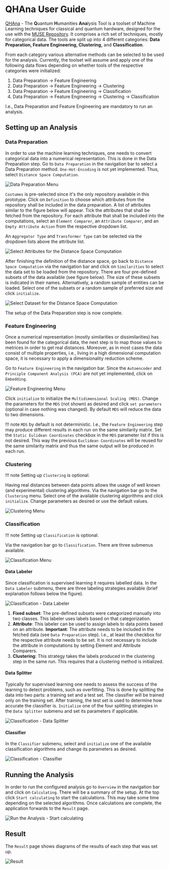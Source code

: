 # QHAna User Guide

[QHAna](https://github.com/UST-QuAntiL/qhana) - The **Q**uantum **H**umanities **Ana**lysis Tool is a toolset of Machine Learning techniques for classical and quantum hardware, designed for the use with the [MUSE Repository](https://www.iaas.uni-stuttgart.de/publications/INBOOK-2018-05-MUSE.pdf). It comprises a rich set of techniques, mostly for categorical data. The tools are split up into 4 different categories: **Data Preparation, Feature Engineering, Clustering,** and **Classification**.

From each category various alternative methods can be selected to be used for the analysis. Currently, the toolset will assume and apply one of the following data flows depending on whether tools of the respective categories were initialized:

1. Data Preparation &#8594; Feature Engineering
2. Data Preparation &#8594; Feature Engineering &#8594; Clustering
3. Data Preparation &#8594; Feature Engineering &#8594; Classification
4. Data Preparation &#8594; Feature Engineering &#8594; Clustering &#8594; Classification

I.e., Data Preparation and Feature Engineering are mandatory to run an analysis.


## Setting up an Analysis


### Data Preparation

In order to use the machine learning techniques, one needs to convert categorical data into a numerical representation. This is done in the Data Preparation step. Go to `Data Preparation` in the navigation bar to select a Data Preparation method. `One-Hot-Encoding` is not yet implemented. Thus, select `Distance Space Computation`.

![Data Preparation Menu](./images/qhana/menu-preparation.png)

`Costumes` is pre-selected since it's the only repository available in this prototype. Click on `Definition` to choose which attributes from the repository shall be included in the data preparation. A list of attributes similar to the figure below will appear. Tick the attributes that shall be fetched from the repository. For each attribute that shall be included into the computations, select an `Element Comparer`, an `Attribute Comparer`, and an `Empty Attribute Action` from the respective dropdown list.

An `Aggregator Type` and `Transformer Type` can be selected via the dropdown lists above the attribute list.

![Select Attributes for the Distance Space Computation](./images/qhana/costume-distance-space-definition.png)

After finishing the definition of the distance space, go back to `Distance Space Computation` via the navigation bar and click on `Similarities` to select the data set to be loaded from the repository. There are four pre-defined subsets of the data available (see figure below). The size of these subsets is indicated in their names. Alternatively, a random sample of entities can be loaded. Select one of the subsets or a random sample of preferred size and click `initialize`.

![Select Dataset for the Distance Space Computation](./images/qhana/costume-distance-space-similarities.png)

The setup of the Data Preparation step is now complete.


### Feature Engineering

Once a numerical representation (mostly similarities or dissimilarities) has been found for the categorical data, the next step is to map those values to metrices in order to get real distances. Moreover, as in most cases the data consist of multiple properties, i.e., living in a high dimensional computation space, it is necessary to apply a dimensionality reduction scheme.

Go to `Feature Engineering` in the navigation bar. Since the `Autoencoder` and `Principle Component Analysis (PCA)` are not yet implemented, click on `Embedding`.

![Feature Engineering Menu](./images/qhana/menu-feature-engineering-embedding.png)

Click `initialize` to initialize the `Multidimensional Scaling (MDS)`.
Change the parameters for the `MDS` (not shown) as desired and click `set parameters` (optional in case nothing was changed).
By default `MDS` will reduce the data to two dimensions.

!!! note
	`MDS` by default is not deterministic. I.e., the `Feature Engineering` step may produce different results in each run on the same similarity matrix. Set the `Static Eulidean Coordinates` checkbox in the `MDS` parameter list if this is not desired. This way the previous `Euclidean Coordinates` will be reused for the same similarity matrix and thus the same output will be produced in each run.

### Clustering

!!! note
	Setting up `Clustering` is optional.

Having real distances between data points allows the usage of well known (and experimental) clustering algorithms. Via the navigation bar go to the `Clustering` menu. Select one of the available clustering algorithms and click `initialize`. Change parameters as desired or use the default values.

![Clustering Menu](./images/qhana/menu-clustering.png)


### Classification

!!! note
	Setting up `Classification` is optional.

Via the navigation bar go to `Classification`. There are three submenus available.

![Classification Menu](./images/qhana/menu-classification.png)


#### Data Labeler

Since classification is supervised learning it requires labelled data. In the `Data Labeler` submenu, there are three labeling strategies available (brief explanation follows below the figure).

![Classification - Data Labeler](./images/qhana/classification-labelers.png)

1. **Fixed subset**: The pre-defined subsets were categorized manually into two classes. This labeler uses labels based on that categorization.
2. **Attribute**: This labeler can be used to assign labels to data points based on an attribute. **Important**: The attribute needs to be included in the fetched data (see `Data Preparation` step). I.e., at least the checkbox for the respective attribute needs to be set. It is not necessary to include the attribute in computations by setting Element and Attribute Comparers.
3. **Clustering**: This strategy takes the labels produced in the clustering step in the same run. This requires that a clustering method is initialized.

#### Data Splitter

Typically for supervised learning one needs to assess the success of the learning to detect problems, such as overfitting. This is done by splitting the data into two parts: a training set and a test set. The classifier will be trained only on the training set. After training, the test set is used to determine how accurate the classifier is.
`Initialize` one of the four splitting strategies in the `Data Splitter` submenu and set its parameters if applicable.

![Classification - Data Splitter](./images/qhana/classification-splitter.png)

#### Classifier

In the `Classifier` submenu, select and `initialize` one of the available classification algorithms and change its parameters as desired.

![Classification - Classifier](./images/qhana/classification-classifiers.png)

## Running the Analysis

In order to run the configured analysis go to `Overview` in the navigation bar and click on `Calculating`. There will be a summary of the setup. At the top click `Start calculating` to start the calculations. This may take some time depending on the selected algorithms. Once calculations are complete, the application forwards to the `Result` page.

![Run the Analysis - Start calculating](./images/qhana/overview-calculating.png)

## Result

The `Result` page shows diagrams of the results of each step that was set up.

![Result](./images/qhana/overview-result.png)
